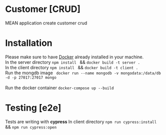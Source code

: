 # Customer [CRUD]
MEAN application create customer crud

# Installation
Please make sure to have [Docker](https://docs.docker.com/docker-for-windows/install/) already installed in your machine.<br/>
In the server directory  ``` npm install  ``` && ```docker build -t server .``` <br/>
In the client directory  ``` npm install  ``` && ```docker build -t client .``` <br/>
Run the mongdb image  ``` docker run --name mongodb -v mongodata:/data/db -d -p 27017:27017 mongo```<br/>  
Run the docker container  ```docker-compose up --build``` 

# Testing [e2e]
Tests are writing with **cypress**
In client directory ```npm run cypress:install``` &&  ```npm run cypress:open```

